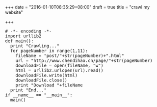 +++
date = "2016-01-10T08:35:29+08:00"
draft = true
title = "crawl my website"

+++



<pre>
# -*- encoding -*-                                                        
import urllib2 
def main():
  print "Crawling..."
  for pageNumber in range(1,11):
    fileName = "post/"+str(pageNumber)+".html"   
    url = "http://www.chendihao.cn/page/"+str(pageNumber)
    downloadFile = open(fileName, "w")
    html = urllib2.urlopen(url).read()
    downloadFile.write(html)
    downloadFile.close()
    print "Download "+fileName    
  print "End..."
if __name__ == "__main__":
  main()
</pre>